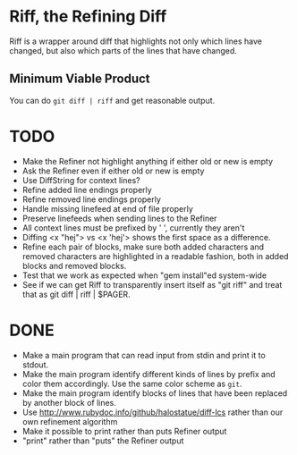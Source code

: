 # Riff, the Refining Diff
Riff is a wrapper around diff that highlights not only which lines
have changed, but also which parts of the lines that have changed.

## Minimum Viable Product
You can do `git diff | riff` and get reasonable output.

# TODO
* Make the Refiner not highlight anything if either old or new is
empty
* Ask the Refiner even if either old or new is empty
* Use DiffString for context lines?
* Refine added line endings properly
* Refine removed line endings properly
* Handle missing linefeed at end of file properly
* Preserve linefeeds when sending lines to the Refiner
* All context lines must be prefixed by ' ', currently they aren't
* Diffing <x "hej"> vs <x 'hej'> shows the first space as a
difference.
* Refine each pair of blocks, make sure both added characters and
  removed characters are highlighted in a readable fashion, both in
  added blocks and removed blocks.
* Test that we work as expected when "gem install"ed system-wide
* See if we can get Riff to transparently insert itself as "git riff"
  and treat that as git diff | riff | $PAGER.

# DONE
* Make a main program that can read input from stdin and print it to
stdout.
* Make the main program identify different kinds of lines by prefix
and color them accordingly. Use the same color scheme as `git`.
* Make the main program identify blocks of lines that have been
replaced by another block of lines.
* Use http://www.rubydoc.info/github/halostatue/diff-lcs rather
than our own refinement algorithm
* Make it possible to print rather than puts Refiner output
* "print" rather than "puts" the Refiner output
